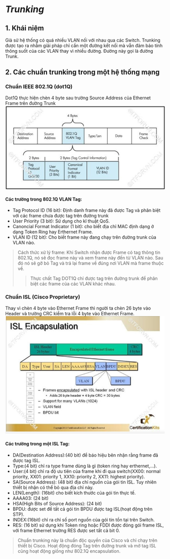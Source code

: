 #  ***Trunking***     
## 1. Khái niệm   
Giả sử hệ thống có quá nhiều VLAN nối với nhau qua các Switch. Trunking được tạo ra nhằm giải pháp chỉ cần một đường kết nối mà vẫn đảm bảo tính thông suốt của các VLAN thay vì nhiều đường. Đường này gọi là đường Trunk.
## 2. Các chuẩn trunking trong một hệ thống mạng
###  Chuẩn IEEE 802.1Q (dot1Q)     
Dot1Q thực hiện chèn 4 byte sau trường Source Address của Ethernet Frame trên đường Trunk
![images](../CCNA/images/z3405181879073_dff9700af83bd7fa492ea0d1affafc0c.jpg)     
#### Các trường trong 802.1Q VLAN Tag:
- Tag Protocol ID (16 bit): Định danh frame này đã được Tag và phân biệt với các frame chưa được tag trên đường trunk
- User Priority (3 bit): Sử dụng cho kĩ thuật QoS.
- Canoncial Format Indicator (1 bit): cho biết địa chỉ MAC định dạng ở dạng Token Ring hay Erthernet Frame.
- VLAN ID (12 bit): Cho biết frame này đang chạy trên đường trunk của VLAN nào.
> Cách thức xử lý frame: Khi Switch nhận được Frame có tag thông tin 802.1Q, nó sẽ đọc frame này và xem frame này đến từ VLAN nào. Sau đó nó sẽ gỡ bỏ Tag và trả lại frame về đúng nơi VLAN mà frame thuộc về.
>>Thực chất Tag DOT1Q chỉ được tag trên đường trunk để phân biệt các frame của các VLAN khác nhau.     
### Chuẩn ISL (Cisco Proprietary)
Thay vì chèn 4 byte vào Ethernet Frame thì người ta chèn 26 byte vào Header và trường CRC kiểm tra lỗi 4 byte vào Ethernet Frame.
![images](../CCNA/images/z3405337383126_8f3c87a52f95d280fa52714dbeedd883.jpg)    
#### Các trường trong một ISL Tag:
* DA(Destination Address):(40 bit) để báo hiệu bên nhận rằng frame đã được tag ISL.
* Type:(4 bit) chỉ ra type frame dùng là gì (token ring hay erthernet,...).
* User:(4 bit) chỉ ra độ ưu tiên của frame khi đi qua switch(XX00: normal priority, XX01: priority 1, XX10: priority 2, XX11: highest priority).
* SA(Source Address): (48 bit) địa chỉ nguồn của gói tin ISL. Tuy nhiên thiết bị nhận có thể bỏ qua địa chỉ này.
* LEN(Length): (16bit) cho biết kích thước của gói tin thực tế.
* AAAA03: (24 bit)
* HSA(High Bits of Source Address): (24 bit)
* BPDU: được set để tất cả gói tin BPDU được tag ISL(hoạt động trên STP). 
* INDEX:(16bit) chỉ ra chỉ số port nguồn của gói tin tồn tại trên Switch.
* RES: (16 bit) sử dụng khi Token ring hoặc FDDI được đóng gói frame ISL, với frame Ethernet trường RES được set tất cả bit 0.
>Chuẩn trunking này là chuẩn độc quyền của Cisco và chỉ chạy trên thiết bị Cisco. Hoạt động đóng Tag trên đường trunk và mở tag ISL cũng hoạt động giống như 802.1Q encapsulation.
